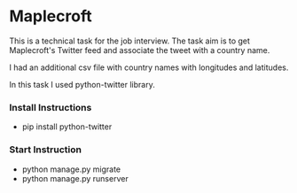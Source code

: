 # Maplecroft
This is a technical task for the job interview. The task aim is to get Maplecroft's Twitter feed
and associate the tweet with a country name.  

I had an additional csv file with country names with longitudes and latitudes.

In this task I used python-twitter library.


### Install Instructions
* pip install python-twitter

### Start Instruction
* python manage.py migrate
* python manage.py runserver